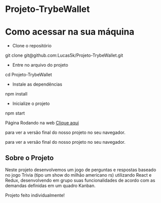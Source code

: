 # Projeto-TrybeWallet

<h1>Como acessar na sua máquina</h1>

- Clone o repositório
<p>git clone git@github.com:Lucas5k/Projeto-TrybeWallet.git</p>

- Entre no arquivo do projeto
<p>cd Projeto-TrybeWallet</p>

- Instale as dependências
<p>npm install</p>

- Inicialize o projeto
<p>npm start</p>

Página Rodando na web
<a href="https://projeto-trybe-wallet.vercel.app/">Clique aqui</a><p>para ver a versão final do nosso projeto no seu navegador.</p>
para ver a versão final do nosso projeto no seu navegador.

<h2>Sobre o Projeto</h2>
<p>Neste projeto desenvolvemos um jogo de perguntas e respostas baseado no jogo Trivia (tipo um show do milhão americano rs) utilizando React e Redux, desenvolvendo em grupo suas funcionalidades de acordo com as demandas definidas em um quadro Kanban.</p>

Projeto feito individualmente!
